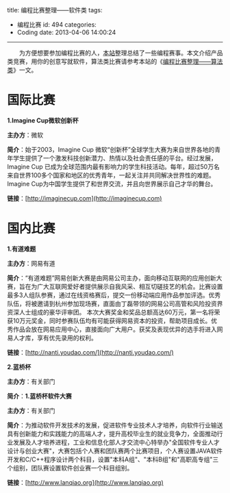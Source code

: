 title: 编程比赛整理——软件类
tags:
  - 编程比赛
id: 494
categories:
  - Coding
date: 2013-04-06 14:00:24
---

　　为方便想要参加编程比赛的人，[本站](http://www.itoldme.net)整理总结了一些编程赛事。本文介绍产品类竞赛，用你的创意写就软件，算法类比赛请参考本站的《[编程比赛整理——算法类](http://www.itoldme.net/archives/454)》一文。

# 国际比赛

**1.Imagine Cup微软创新杯**

**主办方**：微软

**简介**：始于2003，Imagine Cup 微软“创新杯”全球学生大赛为来自世界各地的青年学生提供了一个激发科技创新潜力、热情以及社会责任感的平台。经过发展，Imagine Cup 已成为全球范围内最有影响力的学生科技活动。每年，超过50万名来自世界100多个国家和地区的优秀青年，一起关注并共同解决世界性的难题。Imagine Cup为中国学生提供了和世界交流，并且向世界展示自己才华的舞台。

**链接**：[http://imaginecup.com](http://imaginecup.com) </br>

# 国内比赛

**1.有道难题**

**主办方**：网易有道

**简介**：“有道难题”网易创新大赛是由网易公司主办，面向移动互联网的应用创新大赛，旨在为广大互联网爱好者提供展示自我风采、相互切磋技艺的机会。比赛设置最多3人组队参赛，通过在线资格赛后，提交一份移动端应用作品参加评选。优秀队伍，将被邀请到杭州参加现场赛，直面由丁磊带领的网易公司高管和风险投资界资深人士组成的豪华评审团。 本次大赛奖金和奖品总额高达60万元，第一名将荣获10万元奖金，同时参赛队伍均有可能获得网易资本的投资，帮助项目成长。优秀作品会放在网易应用中心，直接面向广大用户。获奖及表现优异的选手将进入网易人才库，享有优先录用的权利。

**链接**：[http://nanti.youdao.com/](http://nanti.youdao.com/)

**2.蓝桥杯**

**主办方**：有关部门

**简介**：**1.蓝桥杯软件大赛**

**主办方**：有关部门

**简介**：为推动软件开发技术的发展，促进软件专业技术人才培养，向软件行业输送具有创新能力和实践能力的高端人才，提升高校毕业生的就业竞争力，全面推动行业发展及人才培养进程，工业和信息化部人才交流中心特举办"全国软件专业人才设计与创业大赛"，大赛包括个人赛和团队赛两个比赛项目，个人赛设置JAVA软件开发和C/C++程序设计两个科目，设置"本科A组"、"本科B组"和"高职高专组"三个组别，团队赛设置软件创业赛一个科目组别。

**链接**：[http://www.lanqiao.org](http://www.lanqiao.org)